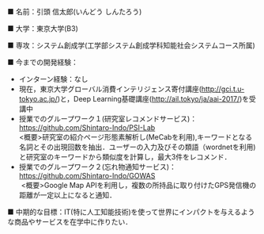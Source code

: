  ■ 名前：引頭 信太郎(いんどう しんたろう)
 
 ■ 大学：東京大学(B3)
 
 ■ 専攻：システム創成学(工学部システム創成学科知能社会システムコース所属)
 
 ■ 今までの開発経験： 
 - インターン経験：なし
 - 現在，東京大学グローバル消費インテリジェンス寄付講座(<http://gci.t.u-tokyo.ac.jp/>)と，Deep Learning基礎講座(<http://ail.tokyo/ja/aai-2017/>)を受講中
 - 授業でのグループワーク１(研究室レコメンドサービス)：<https://github.com/Shintaro-Indo/PSI-Lab>  
   <概要>研究室の紹介ページ形態素解析し(MeCabを利用),キーワードとなる名詞とその出現回数を抽出．ユーザーの入力及びその類語（wordnetを利用)と研究室のキーワードから類似度を計算し，最大3件をレコメンド．
 - 授業でのグループワーク２(忘れ物通知サービス)：<https://github.com/Shintaro-Indo/GOWAS>  
  <概要>Google Map APIを利用し，複数の所持品に取り付けたGPS発信機の距離が一定以上になると通知．
 
 ■ 中期的な目標：IT(特に人工知能技術)を使って世界にインパクトを与えるような商品やサービスを在学中に作りたい．
 
